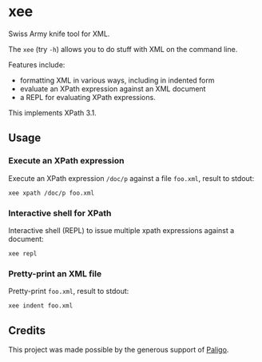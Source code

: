 # xee

Swiss Army knife tool for XML.

The `xee` (try `-h`) allows you to do stuff with XML on the command line.

Features include:

- formatting XML in various ways, including in indented form
- evaluate an XPath expression against an XML document
- a REPL for evaluating XPath expressions.

This implements XPath 3.1.

## Usage

### Execute an XPath expression

Execute an XPath expression `/doc/p` against a file `foo.xml`, result to stdout:

```
xee xpath /doc/p foo.xml
```

### Interactive shell for XPath

Interactive shell (REPL) to issue multiple xpath expressions against a document:

```
xee repl
```

### Pretty-print an XML file

Pretty-print `foo.xml`, result to stdout:

```
xee indent foo.xml
```

## Credits

This project was made possible by the generous support of
[Paligo](https://paligo.net/).

